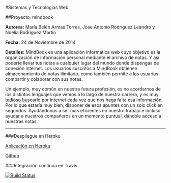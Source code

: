 #Sistemas y Tecnologías Web 

##Proyecto: mindbook


**Autores:** María Belén Armas Torres, Jose Antonio Rodríguez Leandro y  Noelia Rodríguez Martín
			 
**Fecha:** 24 de Noviembre de 2014

**Detalles:** MindBook es una aplicación informática web cuyo objetivo es la organización de información personal mediante el archivo de notas. Y así poderte llevar tus notas a cualquier lugar del mundo donde dispongas de conexión internet. Los usuarios suscritos a MindBook obtienen almacenamiento de notas ilimitado, como también permite a los usuarios compartir y colaborar con sus notas.

Un ejemplo, muy común en nuestra futura profesión, es no acordarnos de los distintos lenguajes que vemos a lo largo de nuestra carrera, y es muy tedioso buscarlo por internet cada vez que nos haga falta esa información. Por lo que estaría muy bien, disponer de esos apuntes con un solo click en segundos. Ayudándonos a ser mas eficientes en nuestro trabajo e incluso ayudar a nuestros compañeros en un momento puntual, dándole acceso a nuestras notas.

-------------------------------------------------------------------

###Despliegue en Heroku 	

[Aplicación en Heroku](https://mindbooks.herokuapp.com/)

[Github](https://github.com/alu0100696691/mindbook)

###Integración continua en Travis

[![Build Status](https://travis-ci.org/alu0100696691/mindbook.svg?branch=master)](https://travis-ci.org/alu0100696691/mindbook)

